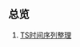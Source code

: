 ## 总览
1. [TS时间序列整理](https://mp.weixin.qq.com/mp/appmsgalbum?__biz=Mzg3NDUwNTM3MA==&action=getalbum&album_id=1588681516295979011&scene=173&from_msgid=2247484837&from_itemidx=1&count=3#wechat_redirect)
